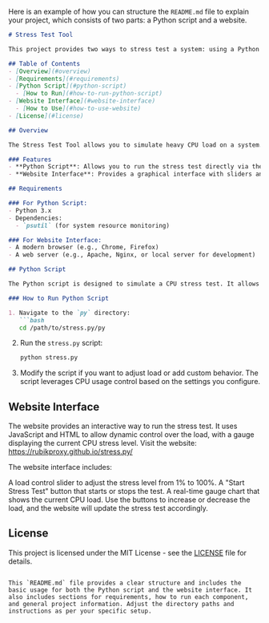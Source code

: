 Here is an example of how you can structure the `README.md` file to explain your project, which consists of two parts: a Python script and a website.

```markdown
# Stress Test Tool

This project provides two ways to stress test a system: using a Python script or a web-based interface. You can choose to run the stress test through a Python script or interact with a website that lets you control the load.

## Table of Contents
- [Overview](#overview)
- [Requirements](#requirements)
- [Python Script](#python-script)
  - [How to Run](#how-to-run-python-script)
- [Website Interface](#website-interface)
  - [How to Use](#how-to-use-website)
- [License](#license)

## Overview

The Stress Test Tool allows you to simulate heavy CPU load on a system. You can control the load dynamically and monitor its effect in real-time through a gauge chart.

### Features
- **Python Script**: Allows you to run the stress test directly via the command line.
- **Website Interface**: Provides a graphical interface with sliders and buttons to control the load.

## Requirements

### For Python Script:
- Python 3.x
- Dependencies:
  - `psutil` (for system resource monitoring)

### For Website Interface:
- A modern browser (e.g., Chrome, Firefox)
- A web server (e.g., Apache, Nginx, or local server for development)

## Python Script

The Python script is designed to simulate a CPU stress test. It allows you to control the load level and execute the test from the command line.

### How to Run Python Script

1. Navigate to the `py` directory:
   ```bash
   cd /path/to/stress.py/py
   ```

2. Run the `stress.py` script:
   ```bash
   python stress.py
   ```

3. Modify the script if you want to adjust load or add custom behavior. The script leverages CPU usage control based on the settings you configure.

## Website Interface

The website provides an interactive way to run the stress test. It uses JavaScript and HTML to allow dynamic control over the load, with a gauge displaying the current CPU stress level.
Visit the website: https://rubikproxy.github.io/stress.py/

The website interface includes:

A load control slider to adjust the stress level from 1% to 100%.
A "Start Stress Test" button that starts or stops the test.
A real-time gauge chart that shows the current CPU load.
Use the buttons to increase or decrease the load, and the website will update the stress test accordingly.

## License

This project is licensed under the MIT License - see the [LICENSE](LICENSE) file for details.
```

This `README.md` file provides a clear structure and includes the basic usage for both the Python script and the website interface. It also includes sections for requirements, how to run each component, and general project information. Adjust the directory paths and instructions as per your specific setup.